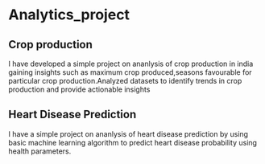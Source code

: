 # Analytics_project

## Crop production
I have developed a simple project on ananlysis of crop production in india gaining insights such as maximum crop produced,seasons favourable for particular crop production.Analyzed datasets to identify trends in crop production and provide actionable insights

## Heart Disease Prediction
I have a simple project on ananlysis of heart disease prediction by using basic machine learning algorithm to predict heart disease probability using health parameters.

